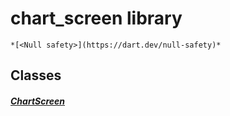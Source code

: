 


# chart_screen library






    *[<Null safety>](https://dart.dev/null-safety)*





## Classes

##### [ChartScreen](../smeup_screens_test_chart_screen/ChartScreen-class.md)



 















